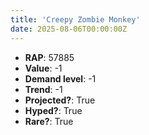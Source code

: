 ```yaml
---
title: 'Creepy Zombie Monkey'
date: 2025-08-06T00:00:00Z
---
```

- **RAP**: 57885
- **Value**: -1
- **Demand level**: -1
- **Trend**: -1
- **Projected?**: True
- **Hyped?**: True
- **Rare?**: True
